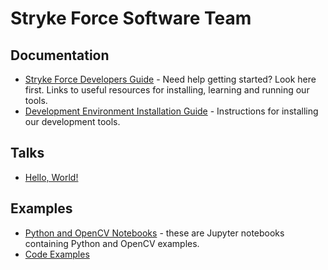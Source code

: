 # Stryke Force Software Team

## Documentation

- [Stryke Force Developers Guide](docs/resources.md) - Need help getting started? Look here first. Links to useful resources for installing, learning and running our tools.
- [Development Environment Installation Guide](docs/tools.md) - Instructions for installing our development tools.

## Talks

- [Hello, World!](http://go-talks.appspot.com/github.com/jhh/sf/talks/hello-world.slide)

## Examples

- [Python and OpenCV Notebooks](notebooks) - these are Jupyter notebooks containing Python and OpenCV examples.
- [Code Examples](examples)
